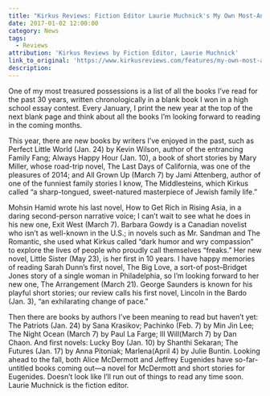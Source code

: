 ```yaml
---
title: "Kirkus Reviews: Fiction Editor Laurie Muchnick's My Own Most-Anticipated List"
date: 2017-01-02 12:00:00
category: News
tags:
  - Reviews
attribution: 'Kirkus Reviews by Fiction Editor, Laurie Muchnick'
link_to_original: 'https://www.kirkusreviews.com/features/my-own-most-anticipated-list/'
description:
---
```



One of my most treasured possessions is a list of all the books I’ve read for the past 30 years, written chronologically in a blank book I won in a high school essay contest. Every January, I print the new year at the top of the next blank page and think about all the books I’m looking forward to reading in the coming months.

This year, there are new books by writers I’ve enjoyed in the past, such as Perfect Little World (Jan. 24) by Kevin Wilson, author of the entrancing Family Fang; Always Happy Hour (Jan. 10), a book of short stories by Mary Miller, whose road-trip novel, The Last Days of California, was one of the pleasures of 2014; and All Grown Up (March 7) by Jami Attenberg, author of one of the funniest family stories I know, The Middlesteins, which Kirkus called “a sharp-tongued, sweet-natured masterpiece of Jewish family life.”

Mohsin Hamid wrote his last novel, How to Get Rich in Rising Asia, in a daring second-person narrative voice; I can’t wait to see what he does in his new one, Exit West (March 7). Barbara Gowdy is a Canadian novelist who isn’t as well-known in the U.S.; in novels such as Mr. Sandman and The Romantic, she used what Kirkus called “dark humor and wry compassion” to explore the lives of people who proudly call themselves “freaks.” Her new novel, Little Sister (May 23), is her first in 10 years. I have happy memories of reading Sarah Dunn’s first novel, The Big Love, a sort-of post–Bridget Jones story of a single woman in Philadelphia, so I’m looking forward to her new one, The Arrangement (March 21). George Saunders is known for his playful short stories; our review calls his first novel, Lincoln in the Bardo (Jan. 3), “an exhilarating change of pace.”

Then there are books by authors I’ve been meaning to read but haven’t yet: The Patriots (Jan. 24) by Sana Krasikov; Pachinko (Feb. 7) by Min Jin Lee; The Night Ocean (March 7) by Paul La Farge; Ill Will(March 7) by Dan Chaon. And first novels: Lucky Boy (Jan. 10) by Shanthi Sekaran; The Futures (Jan. 17) by Anna Pitoniak; Marlena(April 4) by Julie Buntin. Looking ahead to the fall, both Alice McDermott and Jeffrey Eugenides have so-far-untitled books coming out—a novel for McDermott and short stories for Eugenides. Doesn’t look like I’ll run out of things to read any time soon. Laurie Muchnick is the fiction editor.